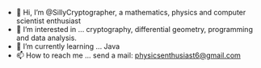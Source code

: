 - 👋 Hi, I’m @SillyCryptographer, a mathematics, physics and computer scientist enthusiast
- 👀 I’m interested in ... cryptography, differential geometry, programming and data analysis.
- 🌱 I’m currently learning ... Java
- 📫 How to reach me ... send a mail: physicsenthusiast6@gmail.com
